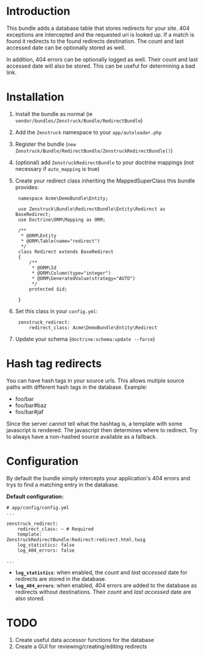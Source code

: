 # Introduction

This bundle adds a database table that stores redirects for your site.  404 exceptions are intercepted and the requested uri is looked up.  If a match is found it redirects to the found redirects destination.  The count and last accessed date can be optionally stored as well.

In addition, 404 errors can be optionally logged as well.  Their count and last accessed date will also be stored.  This can be useful for determining a bad link.

# Installation

1. Install the bundle as normal (ie ``vendor/bundles/Zenstruck/Bundle/RedirectBundle``)
2. Add the ``Zenstruck`` namespace to your ``app/autoloader.php``
3. Register the bundle (``new Zenstruck/Bundle/RedirectBundle/ZenstruckRedirectBundle()``)
4. (optional) add ``ZenstruckRedirectBundle`` to your doctrine mappings (not necessary if ``auto_mapping`` is true)
5. Create your redirect class inheriting the MappedSuperClass this bundle provides:

        namespace Acme\DemoBundle\Entity;

        use Zenstruck\Bundle\RedirectBundle\Entity\Redirect as BaseRedirect;
        use Doctrine\ORM\Mapping as ORM;

        /**
         * @ORM\Entity
         * @ORM\Table(name="redirect")
         */
        class Redirect extends BaseRedirect
        {
            /**
             * @ORM\Id
             * @ORM\Column(type="integer")
             * @ORM\GeneratedValue(strategy="AUTO")
             */
            protected $id;

        }

6. Set this class in your ``config.yml``:

        zenstruck_redirect:
            redirect_class: Acme\DemoBundle\Entity\Redirect

7. Update your schema (``doctrine:schema:update --force``)

# Hash tag redirects

You can have hash tags in your source urls.  This allows mutiple source paths with different
hash tags in the database.  Example:

* foo/bar
* foo/bar#baz
* foo/bar#jaf

Since the server cannot tell what the hashtag is, a template with some javascript is rendered.
The javascript then determines where to redirect.  Try to always have a non-hashed source available
as a fallback.

# Configuration

By default the bundle simply intercepts your application's 404 errors and trys to find a matching entry in the database.

**Default configuration:**

    # app/config/config.yml
    ...

    zenstruck_redirect:
        redirect_class: ~ # Required
        template:       ZenstruckRedirectBundle:Redirect:redirect.html.twig
        log_statistics: false
        log_404_errors: false

    ...

* **``log_statistics``**: when enabled, the *count* and *last accessed* date for redirects are stored in the database.
* **``log_404_errors``**: when enabled, 404 errors are added to the database as redirects without destinations.  Their *count* and *last accessed* date are also stored.

# TODO

1. Create useful data accessor functions for the database
2. Create a GUI for reviewing/creating/editing redirects
